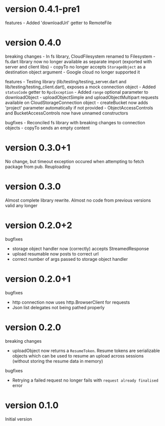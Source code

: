 version 0.4.1-pre1
==================

features
    - Added 'downloadUrl' getter to RemoteFile

version 0.4.0
=============

breaking changes
    - In fs library, CloudFilesystem renamed to Filesystem
    - fs.dart library now no longer available as separate import (exported with server and client libs)
    - copyTo no longer accepts `StorageObject` as a destination object argument
        - Google cloud no longer supported it

features
    - Testing library (lib/testing/testing_server.dart and lib/testing/testing_client.dart),
        exposes a mock connection object
    - Added `statusCode` getter to `RpcException`
    - Added `range` optional parameter to downloadObject
    - uploadObjectSimple and uploadObjectMultipart requests available on CloudStorageConnection object
    - createBucket now adds 'project' parameter automatically if not provided
    - ObjectAccessControls and BucketAccessControls now have unnamed constructors

bugfixes
    - Reconciled fs library with breaking changes to connection objects
    - copyTo sends an empty content


version 0.3.0+1
===============

No change, but timeout exception occured when attempting to fetch package from pub.
Reuploading

version 0.3.0
=============

Almost complete library rewrite. Almost no code from previous versions valid any longer

version 0.2.0+2
===============

bugfixes
  - storage object handler now (correctly) accepts StreamedResponse
  - upload resumable now posts to correct url
  - correct number of args passed to storage object handler

version 0.2.0+1
===============

bugfixes
  - http connection now uses http.BrowserClient for requests
  - Json list delegates not being pathed properly

version 0.2.0
=============

breaking changes
  - uploadObject now returns a `ResumeToken`. Resume tokens are serializable objects
    which can be used to resume an upload across sessions (without storing the resume data in memory)

bugfixes
  - Retrying a failed request no longer fails with `request already finalised` error

version 0.1.0
=============

Initial version
